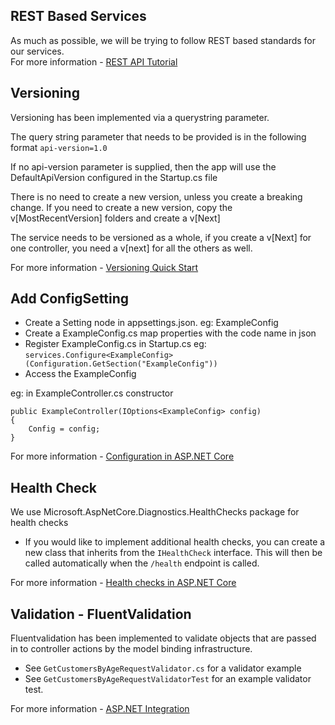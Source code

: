 ﻿## REST Based Services
As much as possible, we will be trying to follow REST based standards for our services.  
For more information - [REST API Tutorial](https://restfulapi.net/http-methods/)   

## Versioning
Versioning has been implemented via a querystring parameter.

The query string parameter that needs to be provided is in the following format
`api-version=1.0`

If no api-version parameter is supplied, then the app will use the DefaultApiVersion configured in the Startup.cs file

There is no need to create a new version, unless you create a breaking change.
If you need to create a new version, copy the v[MostRecentVersion] folders and create a v[Next]  

The service needs to be versioned as a whole, if you create a v[Next] for one controller, you need a v[next] for all the others as well.

For more information - [Versioning Quick Start](https://github.com/Microsoft/aspnet-api-versioning/wiki/New-Services-Quick-Start#aspnet-core)

## Add ConfigSetting
- Create a Setting node in appsettings.json. eg: ExampleConfig
- Create a ExampleConfig.cs map properties with the code name in json
- Register ExampleConfig.cs in Startup.cs eg: `services.Configure<ExampleConfig>(Configuration.GetSection("ExampleConfig"))`
- Access the ExampleConfig

eg: in ExampleController.cs constructor
```
public ExampleController(IOptions<ExampleConfig> config)
{
    Config = config;
}
```

For more information - [Configuration in ASP.NET Core](https://docs.microsoft.com/en-us/aspnet/core/fundamentals/configuration/?view=aspnetcore-2.2)

## Health Check
We use Microsoft.AspNetCore.Diagnostics.HealthChecks package for health checks

- If you would like to implement additional health checks, you can create a new class that inherits from the `IHealthCheck` interface. This will then be called automatically when the `/health` endpoint is called.

For more information - 
[Health checks in ASP.NET Core](https://docs.microsoft.com/en-us/aspnet/core/host-and-deploy/health-checks?view=aspnetcore-2.2)  



## Validation - FluentValidation
Fluentvalidation has been implemented to  validate objects that are passed in to controller actions by the model binding infrastructure.

- See `GetCustomersByAgeRequestValidator.cs` for a validator example  
- See `GetCustomersByAgeRequestValidatorTest` for an example validator test.

For more information - 
[ASP.NET Integration](https://fluentvalidation.net/aspnet)  